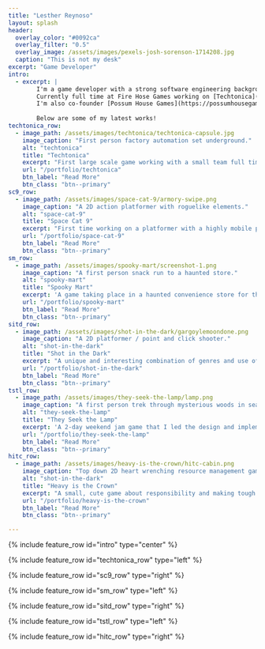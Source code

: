 ```yaml
---
title: "Lesther Reynoso"
layout: splash
header:
  overlay_color: "#0092ca"
  overlay_filter: "0.5"
  overlay_image: /assets/images/pexels-josh-sorenson-1714208.jpg
  caption: "This is not my desk"
excerpt: "Game Developer"
intro: 
  - excerpt: |
        I'm a game developer with a strong software engineering background.
        Currently full time at Fire Hose Games working on [Techtonica](https://store.steampowered.com/app/1457320/Techtonica/) 
        I'm also co-founder [Possum House Games](https://possumhousegames.com/) handling all things logistics. While I've worn many hats as a game dev, my interests and strengths lie primarily in designing and implementing gameplay systems. 
        
        Below are some of my latest works! 
techtonica_row:
  - image_path: /assets/images/techtonica/techtonica-capsule.jpg
    image_caption: "First person factory automation set underground."
    alt: "techtonica"
    title: "Techtonica"
    excerpt: "First large scale game working with a small team full time! I'm a big fan of the factory automation genre so this game is incredible to help develop."
    url: "/portfolio/techtonica"
    btn_label: "Read More"
    btn_class: "btn--primary"
sc9_row:
  - image_path: /assets/images/space-cat-9/armory-swipe.png
    image_caption: "A 2D action platformer with roguelike elements."
    alt: "space-cat-9"
    title: "Space Cat 9"
    excerpt: "First time working on a platformer with a highly mobile player. Can confirm, it's hard to get that feel right. Though I think having the main protagonist be a cat fighting a host of mice in their machines aboard a procedurally generated spaceship kind of makes it better."
    url: "/portfolio/space-cat-9"
    btn_label: "Read More"
    btn_class: "btn--primary"
sm_row:
  - image_path: /assets/images/spooky-mart/screenshot-1.png
    image_caption: "A first person snack run to a haunted store."
    alt: "spooky-mart"
    title: "Spooky Mart"
    excerpt: 'A game taking place in a haunted convenience store for the purpose of exploring the concept of repayable experiences in small spaces. Inspired by the challenges in open world games referred to as "Ubisoft Towers".'
    url: "/portfolio/spooky-mart"
    btn_label: "Read More"
    btn_class: "btn--primary"
sitd_row:
  - image_path: /assets/images/shot-in-the-dark/gargoylemoondone.png
    image_caption: "A 2D platformer / point and click shooter."
    alt: "shot-in-the-dark"
    title: "Shot in the Dark"
    excerpt: "A unique and interesting combination of genres and use of only 3 colors. This game only gets harder with each new level. My first deep dive into the Construct 3 game engine. Found it pretty cool though getting Construct 3 to play nice with Steam was a bit of a hassle. Hope to port this bad boy to Unity someday."
    url: "/portfolio/shot-in-the-dark"
    btn_label: "Read More"
    btn_class: "btn--primary"
tstl_row:
  - image_path: /assets/images/they-seek-the-lamp/lamp.png
    image_caption: "A first person trek through mysterious woods in search for a way out."
    alt: "they-seek-the-lamp"
    title: "They Seek the Lamp"
    excerpt: 'A 2-day weekend jam game that I led the design and implementation of. The team credited me as "Project Dad" in the game. I left them alone for too long on the credits section.'
    url: "/portfolio/they-seek-the-lamp"
    btn_label: "Read More"
    btn_class: "btn--primary"
hitc_row:
  - image_path: /assets/images/heavy-is-the-crown/hitc-cabin.png
    image_caption: "Top down 2D heart wrenching resource management game."
    alt: "shot-in-the-dark"
    title: "Heavy is the Crown"
    excerpt: "A small, cute game about responsibility and making tough choices. You maintain a flock of sheep and decide how you spend your day's earnings. Feed the family, yourself, or buy more sheep. Tough choices."
    url: "/portfolio/heavy-is-the-crown"
    btn_label: "Read More"
    btn_class: "btn--primary"

---
```


{% include feature_row id="intro" type="center" %}

{% include feature_row id="techtonica_row" type="left" %}

{% include feature_row id="sc9_row" type="right" %}

{% include feature_row id="sm_row" type="left" %}

{% include feature_row id="sitd_row" type="right" %}

{% include feature_row id="tstl_row" type="left" %}

{% include feature_row id="hitc_row" type="right" %}
